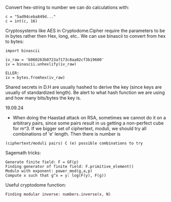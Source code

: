 
Convert hex-string to number we can do calculations with:
```
c = "5ad94ceba849d..."
c = int(c, 16)
```

Cryptosystems like AES in Cryptodome.Cipher require the parameters to be in bytes rather then Hex, long, etc.. We can use binascii to convert from hex to bytes:

```
import binascii

iv_raw = 'b060263b0723a7173c8aa02cf3b19600'
iv = binascii.unhexlify(iv_raw)

ELLER:
iv = bytes.fromhex(iv_raw)

```

Shared secrets in D.H are usually hashed to derive the key (since keys are usually of standardized length). Be alert to what hash function we are using and how many bits/bytes the key is. 

19.09.24
- When doing the Haastad attack on RSA, sometimes we cannot do it on a arbitrary pairs, since some pairs result in us getting a non-perfect cube for m^3. If we bigger set of ciphertext, moduli, we should try all combinations of 'e' length. Then there is number is 
```
(ciphertext/moduli pairs) C (e) possible combinations to try    
```



Sagemath tricks:
```
Generate finite field: F = GF(p)
Finding generator of finite field: F.primitive_element()
Modulo with exponent: power_mod(g,a,p)
Compute x such that g^x = y: log(F(y), F(g))  

```

Useful cryptodome function:
```
Finding modular inverse: numbers.inverse(x, N) 
```
